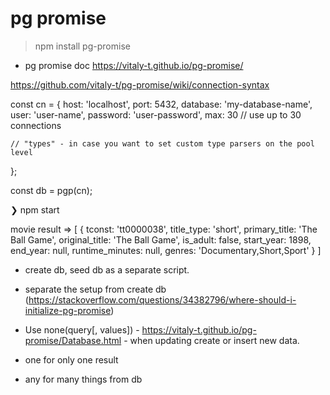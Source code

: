 # pg promise
> npm install pg-promise
- pg promise doc https://vitaly-t.github.io/pg-promise/


https://github.com/vitaly-t/pg-promise/wiki/connection-syntax

const cn = {
    host: 'localhost',
    port: 5432,
    database: 'my-database-name',
    user: 'user-name',
    password: 'user-password',
    max: 30 // use up to 30 connections

    // "types" - in case you want to set custom type parsers on the pool level
};

const db = pgp(cn);

❯ npm start


movie result => 
[
  {
    tconst: 'tt0000038',
    title_type: 'short',
    primary_title: 'The Ball Game',
    original_title: 'The Ball Game',
    is_adult: false,
    start_year: 1898,
    end_year: null,
    runtime_minutes: null,
    genres: 'Documentary,Short,Sport'
  }
]

- create db, seed db as a separate script.
* separate the setup from create db
(https://stackoverflow.com/questions/34382796/where-should-i-initialize-pg-promise)

- Use none(query[, values]) - https://vitaly-t.github.io/pg-promise/Database.html - when updating create or insert new data.

- one for only one result
- any for many things from db
